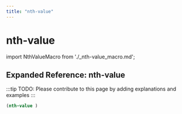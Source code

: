 ```yaml
---
title: "nth-value"
---
```


# nth-value

import NthValueMacro from './_nth-value_macro.md';

<NthValueMacro />

## Expanded Reference: nth-value

:::tip
TODO: Please contribute to this page by adding explanations and examples
:::

```lisp
(nth-value )
```
